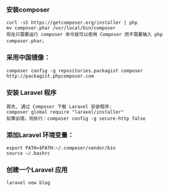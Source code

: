 ### 安装composer
    curl -sS https://getcomposer.org/installer | php
    mv composer.phar /usr/local/bin/composer
    现在只需要运行 composer 命令就可以使用 Composer 而不需要输入 php composer.phar。

### 采用中国镜像：
    composer config -g repositories.packagist composer http://packagist.phpcomposer.com

### 安装 Laravel 程序
    首先, 通过 Composer 下载 Laravel 安装程序:
    composer global require "laravel/installer"
    如果出错，则执行：composer config -g secure-http false

### 添加Laravel 环境变量：
    export PATH=$PATH:~/.composer/vendor/bin
    source ~/.bashrc

### 创建一个Laravel 应用
    laravel new blog

